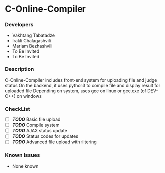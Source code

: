# C-Online-Compiler

### Developers
*	Vakhtang Tabatadze
*	Irakli Chalagashvili
*	Mariam Bezhashvili
*	To Be Invited
*	To Be Invited

### Description
C-Online-Compiler includes front-end system for uploading file and judge status
On the backend, it uses python3 to compile file and display result for uploaded file
Depending on system, uses gcc on linux or gcc.exe (of DEV-C++) on windows

### CheckList
*	[ ] ***TODO*** Basic file upload
*	[ ] ***TODO*** Compile system
*	[ ] ***TODO*** AJAX status update
*	[ ] ***TODO*** Status codes for updates
*	[ ] ***TODO*** Advanced file upload with filtering

### Known Issues
*	None known